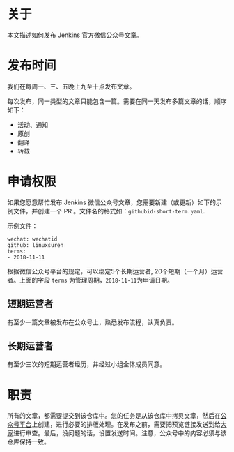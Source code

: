# 关于

本文描述如何发布 Jenkins 官方微信公众号文章。

# 发布时间

我们在每周一、三、五晚上九至十点发布文章。

每次发布，同一类型的文章只能包含一篇。需要在同一天发布多篇文章的话，顺序如下：

* 活动、通知
* 原创
* 翻译
* 转载

# 申请权限

如果您愿意帮忙发布 Jenkins 微信公众号文章，您需要新建（或更新）如下的示例文件，并创建一个 PR 。文件名的格式如：`githubid-short-term.yaml`.

示例文件：
```
wechat: wechatid
github: linuxsuren
terms:
- 2018-11-11
```

根据微信公众号平台的规定，可以绑定5个长期运营者, 20个短期（一个月）运营者。上面的字段 `terms` 为管理周期，`2018-11-11`为申请日期。

## 短期运营者

有至少一篇文章被发布在公众号上，熟悉发布流程，认真负责。

## 长期运营者

有至少三次的短期运营者经历，并经过小组全体成员同意。

# 职责

所有的文章，都需要提交到该仓库中。您的任务是从该仓库中拷贝文章，然后在[公众号平台](https://mp.weixin.qq.com)上创建，进行必要的排版处理。在发布之前，需要把预览链接发送到给[大家](https://gitter.im/jenkinsci/chinese-localization-sig)进行审查。最后，没问题的话，设置发送时间。注意，公众号中的内容必须与该仓库保持一致。


